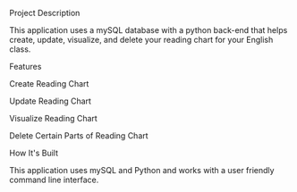 Project Description

This application uses a mySQL database with a python back-end that helps create, update, visualize, and delete your reading chart for your English class.



Features

Create Reading Chart

Update Reading Chart

Visualize Reading Chart

Delete Certain Parts of Reading Chart



How It's Built

This application uses mySQL and Python and works with a user friendly command line interface.


